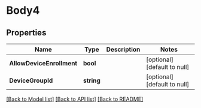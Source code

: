 # Body4

## Properties
Name | Type | Description | Notes
------------ | ------------- | ------------- | -------------
**AllowDeviceEnrollment** | **bool** |  | [optional] [default to null]
**DeviceGroupId** | **string** |  | [optional] [default to null]

[[Back to Model list]](../README.md#documentation-for-models) [[Back to API list]](../README.md#documentation-for-api-endpoints) [[Back to README]](../README.md)


